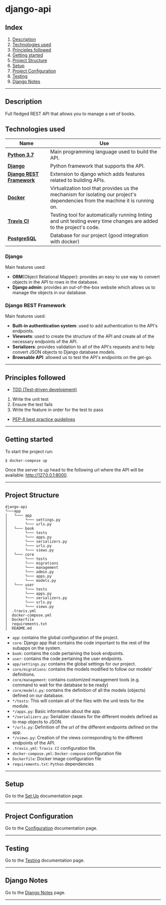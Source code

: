# django-api

## Index

1. [Description](#description)
2. [Technologies used](#technologies)
3. [Principles followed](#principles)
4. [Getting started](#getting_started)
5. [Project Structure](#project_structure)
6. [Setup](#setup_docker)
7. [Project Configuration](#configure_project)
8. [Testing](#testing)
9. [Django Notes](#django_documentation)
--- 
## Description <a name="description"></a>

Full fledged REST API that allows you to manage a set of books.

## Technologies used <a name="technologies"></a>


| Name         | Use |
|--------------|-----|
| [**Python 3.7**](https://www.python.org/downloads/release/python-370/) |  Main programming language used to build the API. |
| [**Django**](https://www.djangoproject.com/)      |  Python framework that supports the API. |
| [**Django REST Framework**](https://www.django-rest-framework.org/)      |  Extension to django which adds features related to building APIs. |
| [**Docker**](https://www.docker.com/)      |  Virtualization tool that provides us the mechanism for isolating our project's dependencies from the machine it is running on. |
| [**Travis CI**](https://www.docker.com/)      |  Testing tool for automatically running linting and unit testing every time changes are added to the project's code. |
| [**PostgreSQL**](https://www.postgresql.org/)      |  Database for our project (good integration with docker) |

### Django

Main features used: 
- **ORM**(Object Relational Mapper): provides an easy to use way to convert objects in the API to rows in the database.
- **Django admin**: provides an out-of-the-box website which allows us to manage the objects in our database.

### Django REST Framework

Main features used:
- **Built-in authentication system**: used to add authentication to the API's endpoints.
- **Viewsets**: used to create the structure of the API and create all of the necessary endpoints of the API.
- **Serializers**: provides validation to all of the API's requests and to help convert JSON objects to Django database models.
- **Browsable API**: allowed us to test the API's endpoints on the get-go.

---
## Principles followed <a name="principles"></a>


- [TDD (Test-driven development)](https://en.wikipedia.org/wiki/Test-driven_development)
 1. Write the unit test
 2. Ensure the test fails
 3. Write the feature in order for the test to pass
- [PEP-8 best practice guidelines](https://www.python.org/dev/peps/pep-0008/)

---

## Getting started <a name="getting_started"></a>

To start the project run:

```console
$ docker-compose up
```

Once the server is up head to the following url where the API will be available: http://127.0.0.1:8000.

---

## Project Structure <a name="project_structure"></a>

```
django-api
└───app
│   └─── app
│   	 └─── settings.py
│   	 └─── urls.py
│   └─── book
│   	 └─── tests
│   	 └─── apps.py
│   	 └─── serializers.py
│   	 └─── urls.py
│   	 └─── views.py
│   └─── core
│   	 └─── tests
│   	 └─── migrations
│   	 └─── management
│   	 └─── admin.py
│   	 └─── apps.py
│   	 └─── models.py
│   └─── user
│   	 └─── tests
│   	 └─── apps.py
│   	 └─── serializers.py
│   	 └─── urls.py
│   	 └─── views.py
│  .travis.yml 
│  docker-compose.yml 
│  Dockerfile 
│  requirements.txt 
│  README.md 
```

- `app`: contains the global configuration of the project. 
- `core`: Django app that contains the code important to the rest of the subapps on the system.
- `book`: contains the code pertaining the book endpoints.
- `user`: contains the code pertaining the user endpoints.
- `app/settings.py`: contains the global settings for our project.
- `core/migrations`: contains the models modified to follow our models' definitions.
- `core/management`: contains customized management tools (e.g. command to wait for the database to be ready)
- `core/models.py`: contains the definition of all the models (objects) defined on our database.
- `*/tests`: This will contain all of the files with the unit tests for the module.
- `*/apps.py`: Basic information about the app.
- `*/serializers.py`: Serializer classes for the different models defined as to map objects to JSON.
- `*/urls.py`: Definition of the url of the different endpoints defined on the app.
- `*/views.py`: Creation of the views corresponding to the different endpoints of the API.
- `.travis.yml`: `Travis CI` configuration file.
- `docker-compose.yml`: `Docker-compose` configuration file
- `Dockerfile`: Docker image configuration file
- `requirements.txt`: `Python` dependencies

---

## Setup <a name="setup_docker"></a>

Go to the [Set Up](./docs/SetUp.md) documentation page.

---

## Project Configuration <a name="configure_project"></a>

Go to the [Configuration](./docs/Configuration.md) documentation page.

---

## Testing <a name="testing"></a>

Go to the [Testing](./docs/Testing.md) documentation page.

---

## Django Notes <a name="django_documentation"></a>

Go to the [Django Notes](./docs/DjangoDocs.md) page.

---
